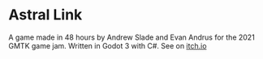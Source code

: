 # Astral Link
A game made in 48 hours by Andrew Slade and Evan Andrus for the 2021 GMTK game jam. Written in Godot 3 with C#. See on [itch.io](https://berylliosis.itch.io/astral-link)
